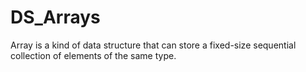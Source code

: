 # DS_Arrays
Array is a kind of data structure that can store a fixed-size sequential collection of elements of the same type. 
